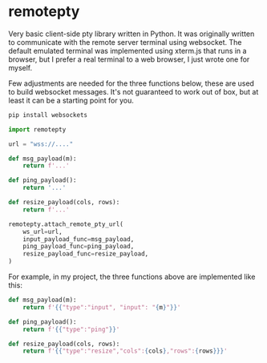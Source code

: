 # remotepty

Very basic client-side pty library written in Python. It was originally written to communicate with the remote server terminal using websocket. The default emulated terminal was implemented using xterm.js that runs in a browser, but I prefer a real terminal to a web browser, I just wrote one for myself.

Few adjustments are needed for the three functions below, these are used to build websocket messages. It's not guaranteed to work out of box, but at least it can be a starting point for you.

```sh
pip install websockets
```

```py
import remotepty

url = "wss://...."

def msg_payload(m):
    return f'...'

def ping_payload():
    return '...'

def resize_payload(cols, rows):
    return f'...'

remotepty.attach_remote_pty_url(
    ws_url=url,
    input_payload_func=msg_payload,
    ping_payload_func=ping_payload,
    resize_payload_func=resize_payload,
)
```

For example, in my project, the three functions above are implemented like this:

```py
def msg_payload(m):
    return f'{{"type":"input", "input": "{m}"}}'

def ping_payload():
    return f'{{"type":"ping"}}'

def resize_payload(cols, rows):
    return f'{{"type":"resize","cols":{cols},"rows":{rows}}}'
```